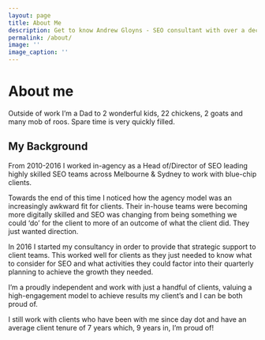 ```yaml
---
layout: page
title: About Me
description: Get to know Andrew Gloyns - SEO consultant with over a decade of experience helping clients achieve organic growth. Independent, transparent, and results-driven.
permalink: /about/
image: ''
image_caption: ''
---
```


<h1>About me</h1>
Outside of work I’m a Dad to 2 wonderful kids, 22 chickens, 2 goats and many mob of roos. Spare time is very quickly filled.

<h2>My Background</h2>

From 2010-2016 I worked in-agency as a Head of/Director of SEO leading highly skilled SEO teams across Melbourne & Sydney to work with blue-chip clients.

Towards the end of this time I noticed how the agency model was an increasingly awkward fit for clients. Their in-house teams were becoming more digitally skilled and SEO was changing from being something we could ‘do’ for the client to more of an outcome of what the client did. They just wanted direction.

In 2016 I started my consultancy in order to provide that strategic support to client teams. This worked well for clients as they just needed to know what to consider for SEO and what activities they could factor into their quarterly planning to achieve the growth they needed.

I’m a proudly independent and work with just a handful of clients, valuing a high-engagement model to achieve results my client’s and I can be both proud of.

I still work with clients who have been with me since day dot and have an average client tenure of 7 years which, 9 years in, I’m proud of!
